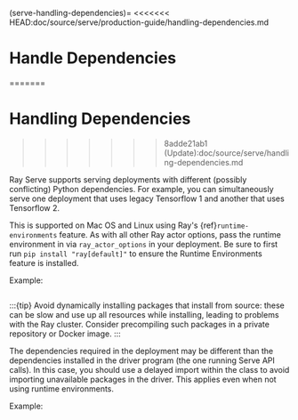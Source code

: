 (serve-handling-dependencies)=
<<<<<<< HEAD:doc/source/serve/production-guide/handling-dependencies.md
# Handle Dependencies
=======
# Handling Dependencies
>>>>>>> 8adde21ab1 (Update):doc/source/serve/handling-dependencies.md

Ray Serve supports serving deployments with different (possibly conflicting)
Python dependencies.  For example, you can simultaneously serve one deployment
that uses legacy Tensorflow 1 and another that uses Tensorflow 2.

This is supported on Mac OS and Linux using Ray's {ref}`runtime-environments` feature.
As with all other Ray actor options, pass the runtime environment in via `ray_actor_options` in
your deployment.  Be sure to first run `pip install "ray[default]"` to ensure the
Runtime Environments feature is installed.

Example:

```{literalinclude} ../../../../python/ray/serve/examples/doc/conda_env.py
```

:::{tip}
Avoid dynamically installing packages that install from source: these can be slow and
use up all resources while installing, leading to problems with the Ray cluster.  Consider
precompiling such packages in a private repository or Docker image.
:::

The dependencies required in the deployment may be different than
the dependencies installed in the driver program (the one running Serve API
calls). In this case, you should use a delayed import within the class to avoid
importing unavailable packages in the driver.  This applies even when not
using runtime environments.

Example:

```{literalinclude} ../../../../python/ray/serve/examples/doc/delayed_import.py
```
